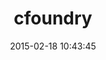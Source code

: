 ---
layout: post
title:  "cfoundry"
repo:   "cloudfoundry/cfoundry"
date:   2015-02-18 10:43:45
gemurl: http://github.com/cloudfoundry/cfoundry
---